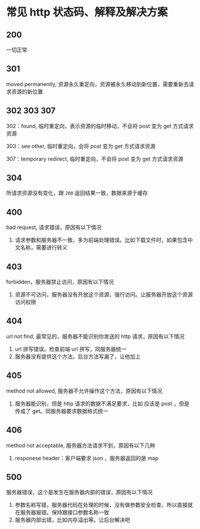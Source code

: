 # 常见 http 状态码、解释及解决方案

## 200

一切正常

## 301

moved permanently, 资源永久重定向，资源被永久移动到新位置，需要重新去请求资源的新位置

## 302 303 307

302：found, 临时重定向，表示资源的临时移动，不会将 post 变为 get 方式请求资源

303：see other, 临时重定向，会将 post 变为 get 方式请求资源

307：temporary redirect, 临时重定向，不会将 post 变为 get 方式请求资源

## 304

所请求资源没有变化，跟 `200` 返回结果一致，数据来源于缓存

## 400

bad request, 请求错误，原因有以下情况

1. 请求参数和服务器不一致，多为前端处理错误。比如下载文件时，如果包含中文名称，需要进行转义

## 403

forbidden，服务器禁止访问，原因有以下情况

1. 资源不可访问，服务器没有开放这个资源，强行访问。让服务器开放这个资源访问权限

## 404

url not find, 最常见的，服务器不能识别你发送的 http 请求，原因有以下情况

1. url 拼写错误。检查前端 url 拼写，同服务器统一
2. 服务器没有提供这个方法。后台方法写漏了，让他加上

## 405

method not allowed, 服务器不允许操作这个方法，原因有以下情况

1. 服务器能识别，但是 http 请求的数据不满足要求，比如 应该是 post ，但是传成了 get。同服务器要求数据格式统一

## 406

method not acceptable, 服务器方法请求不到，原因有以下几种

1. responese header：客户端要求 json ，服务器返回的是 map

## 500

服务器错误，这个是发生在服务器内部的错误，原因有以下情况

1. 参数名称写错，服务器代码在处理的时候，没有做参数安全检查，所以直接就在服务器报错。保持跟接口参数名称一致
2. 服务器内部出错，比如内存溢出等。让后台解决吧
